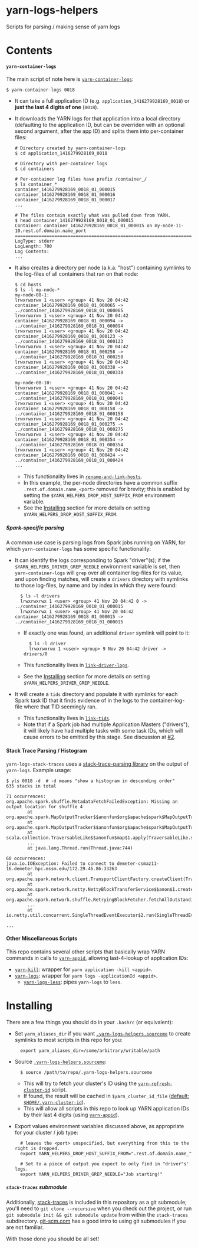 yarn-logs-helpers
=================
Scripts for parsing / making sense of yarn logs
# Contents
#### `yarn-container-logs`
The main script of note here is [`yarn-container-logs`](https://github.com/hammerlab/yarn-logs-helpers/blob/master/yarn-container-logs):

```
$ yarn-container-logs 0018
```

*  It can take a full application ID (e.g. `application_1416279928169_0018`) or **just the last 4 digits of one** (`0018`).
*  It downloads the YARN logs for that application into a local directory (defaulting to the application ID, but can be overriden with an optional second argument, after the app ID) and splits them into per-container files:

    ```
    # Directory created by yarn-container-logs
    $ cd application_1416279928169_0018

    # Directory with per-container logs
    $ cd containers

    # Per-container log files have prefix /container_/
    $ ls container_*
    container_1416279928169_0018_01_000015
    container_1416279928169_0018_01_000016
    container_1416279928169_0018_01_000017
    ...

    # The files contain exactly what was pulled down from YARN.
    $ head container_1416279928169_0018_01_000015
    Container: container_1416279928169_0018_01_000015 on my-node-11-10.rest.of.domain.name_port
    ===================================================================================================
    LogType: stderr
    LogLength: 700
    Log Contents:
    ...
    ```

* It also creates a directory per node (a.k.a. "host") containing symlinks to the log-files of all containers that ran on that node:

    ```
    $ cd hosts
    $ ls -l my-node-*
    my-node-08-1:
    lrwxrwxrwx 1 <user> <group> 41 Nov 20 04:42 container_1416279928169_0018_01_000065 -> ../container_1416279928169_0018_01_000065
    lrwxrwxrwx 1 <user> <group> 41 Nov 20 04:42 container_1416279928169_0018_01_000094 -> ../container_1416279928169_0018_01_000094
    lrwxrwxrwx 1 <user> <group> 41 Nov 20 04:42 container_1416279928169_0018_01_000123 -> ../container_1416279928169_0018_01_000123
    lrwxrwxrwx 1 <user> <group> 41 Nov 20 04:42 container_1416279928169_0018_01_000258 -> ../container_1416279928169_0018_01_000258
    lrwxrwxrwx 1 <user> <group> 41 Nov 20 04:42 container_1416279928169_0018_01_000338 -> ../container_1416279928169_0018_01_000338

    my-node-08-10:
    lrwxrwxrwx 1 <user> <group> 41 Nov 20 04:42 container_1416279928169_0018_01_000041 -> ../container_1416279928169_0018_01_000041
    lrwxrwxrwx 1 <user> <group> 41 Nov 20 04:42 container_1416279928169_0018_01_000158 -> ../container_1416279928169_0018_01_000158
    lrwxrwxrwx 1 <user> <group> 41 Nov 20 04:42 container_1416279928169_0018_01_000275 -> ../container_1416279928169_0018_01_000275
    lrwxrwxrwx 1 <user> <group> 41 Nov 20 04:42 container_1416279928169_0018_01_000354 -> ../container_1416279928169_0018_01_000354
    lrwxrwxrwx 1 <user> <group> 41 Nov 20 04:42 container_1416279928169_0018_01_000424 -> ../container_1416279928169_0018_01_000424
    ...
    ```

    * This functionality lives in [`rename-and-link-hosts`](https://github.com/hammerlab/yarn-logs-helpers/blob/master/rename-and-link-hosts).
    * In this example, the per-node directories have a common suffix `.rest.of.domain.name_<port>` removed for brevity; this is enabled by setting the `$YARN_HELPERS_DROP_HOST_SUFFIX_FROM` environment variable.
    * See the [Installing](#installing) section for more details on setting `$YARN_HELPERS_DROP_HOST_SUFFIX_FROM`.

##### Spark-specific parsing
A common use case is parsing logs from Spark jobs running on YARN, for which `yarn-container-logs` has some specific functionality:
* It can identify the logs corresponding to Spark "driver"(s); if the `$YARN_HELPERS_DRIVER_GREP_NEEDLE` environment variable is set, then `yarn-container-logs` will `grep` over all container log-files for its value, and upon finding matches, will create a `drivers` directory with symlinks to those log-files, by name and by index in which they were found:

        $ ls -l drivers
        lrwxrwxrwx 1 <user> <group> 41 Nov 20 04:42 0 -> ../container_1416279928169_0018_01_000015
        lrwxrwxrwx 1 <user> <group> 41 Nov 20 04:42 container_1416279928169_0018_01_000015 -> ../container_1416279928169_0018_01_000015

    * If exactly one was found, an additional `driver` symlink will point to it:

            $ ls -l driver
            lrwxrwxrwx 1 <user> <group> 9 Nov 20 04:42 driver -> drivers/0

    * This functionality lives in [`link-driver-logs`](https://github.com/hammerlab/yarn-logs-helpers/blob/master/link-driver-logs).
    * See the [Installing](#installing) section for more details on setting `$YARN_HELPERS_DRIVER_GREP_NEEDLE`.
* It will create a `tids` directory and populate it with symlinks for each Spark task ID that it finds evidence of in the logs to the container-log-file where that TID seemingly ran.
    * This functionality lives in [`link-tids`](https://github.com/hammerlab/yarn-logs-helpers/blob/master/link-tids).
    * Note that if a Spark job had multiple Application Masters ("drivers"), it will likely have had multiple tasks with some task IDs, which will cause errors to be emitted by this stage. See discussion at [#2](https://github.com/hammerlab/yarn-logs-helpers/issues/2#issuecomment-63861447).

#### Stack Trace Parsing / Histogram
`yarn-logs-stack-traces` uses a [stack-trace-parsing library](https://github.com/ryan-williams/stack-traces) on the output of `yarn-logs`. Example usage:
```
$ yls 0018 -d  # -d means "show a histogram in descending order"
635 stacks in total

71 occurrences:
org.apache.spark.shuffle.MetadataFetchFailedException: Missing an output location for shuffle 4
        at org.apache.spark.MapOutputTracker$$anonfun$org$apache$spark$MapOutputTracker$$convertMapStatuses$1.apply(MapOutputTracker.scala:386)
        at org.apache.spark.MapOutputTracker$$anonfun$org$apache$spark$MapOutputTracker$$convertMapStatuses$1.apply(MapOutputTracker.scala:383)
        at scala.collection.TraversableLike$$anonfun$map$1.apply(TraversableLike.scala:244)
        ...
        at java.lang.Thread.run(Thread.java:744)

60 occurrences:
java.io.IOException: Failed to connect to demeter-csmaz11-16.demeter.hpc.mssm.edu/172.29.46.86:33263
        at org.apache.spark.network.client.TransportClientFactory.createClient(TransportClientFactory.java:141)
        at org.apache.spark.network.netty.NettyBlockTransferService$$anon$1.createAndStart(NettyBlockTransferService.scala:78)
        at org.apache.spark.network.shuffle.RetryingBlockFetcher.fetchAllOutstanding(RetryingBlockFetcher.java:140)
        ...
        at io.netty.util.concurrent.SingleThreadEventExecutor$2.run(SingleThreadEventExecutor.java:116)

...
```

#### Other Miscellaneous Scripts
This repo contains several other scripts that basically wrap YARN commands in calls to [`yarn-appid`](https://github.com/hammerlab/yarn-logs-helpers/blob/master/yarn-appid), allowing last-4-lookup of application IDs:
* [`yarn-kill`](https://github.com/hammerlab/yarn-logs-helpers/blob/master/yarn-kill): wrapper for `yarn application -kill <appid>`.
* [`yarn-logs`](https://github.com/hammerlab/yarn-logs-helpers/blob/master/yarn-logs): wrapper for `yarn logs -applicationId <appid>`.
    * [`yarn-logs-less`](https://github.com/hammerlab/yarn-logs-helpers/blob/master/yarn-logs-less): pipes `yarn-logs` to `less`.

# Installing
There are a few things you should do in your `.bashrc` (or equivalent):
* Set `yarn_aliases_dir` if you want [`.yarn-logs-helpers.sourceme`](https://github.com/hammerlab/yarn-logs-helpers/blob/master/.yarn-logs-helpers.sourceme) to create symlinks to most scripts in this repo for you:

        export yarn_aliases_dir=/some/arbitrary/writable/path

* Source [`.yarn-logs-helpers.sourceme`](https://github.com/hammerlab/yarn-logs-helpers/blob/master/.yarn-logs-helpers.sourceme):

        $ source /path/to/repo/.yarn-logs-helpers.sourceme

    * This will try to fetch your cluster's ID using the [`yarn-refresh-cluster-id`](https://github.com/hammerlab/yarn-logs-helpers/blob/master/yarn-refresh-cluster-id) script.
    * If found, the result will be cached in `$yarn_cluster_id_file` ([default: `$HOME/.yarn-cluster-id`](https://github.com/hammerlab/yarn-logs-helpers/blob/master/.yarn-logs-helpers.sourceme#L15)).
    * This will allow all scripts in this repo to look up YARN application IDs by their last 4 digits (using [`yarn-appid`](https://github.com/hammerlab/yarn-logs-helpers/blob/master/yarn-appid)).
* Export values environment variables discussed above, as appropriate for your cluster / job type:

        # leaves the <port> unspecified, but everything from this to the right is dropped.
        export YARN_HELPERS_DROP_HOST_SUFFIX_FROM=".rest.of.domain.name_"

        # Set to a piece of output you expect to only find in "driver"s' logs.
        export YARN_HELPERS_DRIVER_GREP_NEEDLE="Job starting!"

##### `stack-traces` submodule
Additionally, [stack-traces](https://github.com/ryan-williams/stack-traces) is included in this repository as a git submodule; you'll need to `git clone --recursive` when you check out the project, or run `git submodule init && git submodule update` from within the `stack-traces` subdirectory. [git-scm.com](http://git-scm.com/book/en/v2/Git-Tools-Submodules#Cloning-a-Project-with-Submodules) has a good intro to using git submodules if you are not familiar.

With those done you should be all set!
